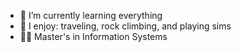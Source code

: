 - 🌱 I’m currently learning everything
- 💫 I enjoy: traveling, rock climbing, and playing sims
- 👩‍🎓 Master's in Information Systems
